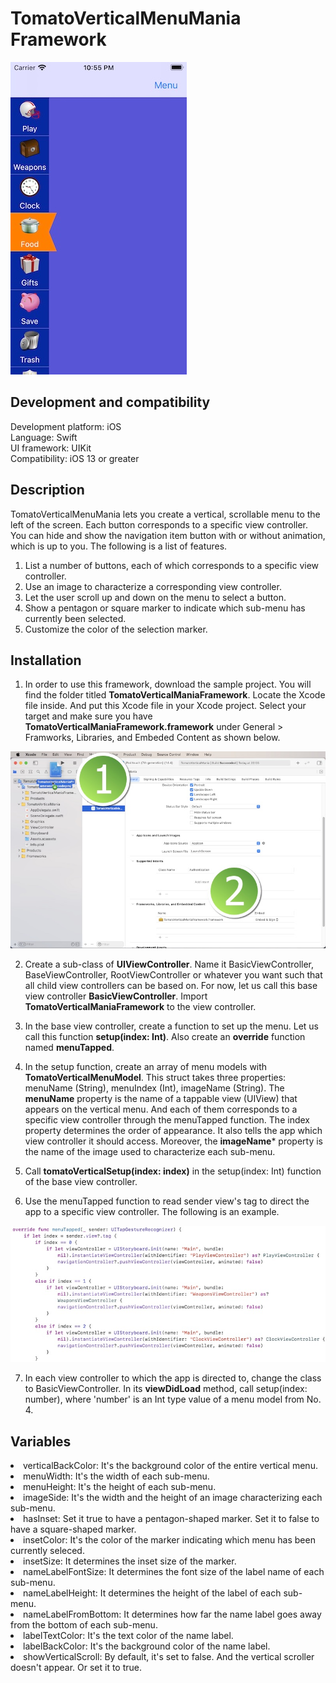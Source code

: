 # TomatoVerticalMenuMania Framework

![](Screenshots/Screenshot_001.jpg)

<h2>Development and compatibility</h2>

Development platform: iOS<br/>
Language: Swift<br/>
UI framework: UIKit<br/>
Compatibility: iOS 13 or greater<br/>

<h2>Description</h2>

TomatoVerticalMenuMania lets you create a vertical, scrollable menu to the left of the screen.  Each button corresponds to a specific view controller.  You can hide and show the navigation item button with or without animation, which is up to you.  The following is a list of features.

<ol>
<li>List a number of buttons, each of which corresponds to a specific view controller.</li>
<li>Use an image to characterize a corresponding view controller.</li>
<li>Let the user scroll up and down on the menu to select a button.</li>
<li>Show a pentagon or square marker to indicate which sub-menu has currently been selected.</li>
<li>Customize the color of the selection marker.</li>
</ol>

<h2>Installation</h2>

1. In order to use this framework, download the sample project.  You will find the folder titled **TomatoVerticalManiaFramework**.  Locate the Xcode file inside.  And put this Xcode file in your Xcode project.  Select your target and make sure you have **TomatoVerticalManiaFramework.framework** under General > Framworks, Libraries, and Embeded Content as shown below.

![](Screenshots/Screenshot_002.jpg)

2. Create a sub-class of **UIViewController**.  Name it BasicViewController, BaseViewController, RootViewController or whatever you want such that all child view controllers can be based on.  For now, let us call this base view controller **BasicViewController**.  Import **TomatoVerticalManiaFramework** to the view controller.

3. In the base view controller, create a function to set up the menu.  Let us call this function **setup(index: Int)**.  Also create an **override** function named **menuTapped**.

4. In the setup function, create an array of menu models with **TomatoVerticalMenuModel**.  This struct takes three properties: menuName (String), menuIndex (Int), imageName (String).  The **menuName** property is the name of a tappable view (UIView) that appears on the vertical menu.  And each of them corresponds to a specific view controller through the menuTapped function.  The index property determines the order of appearance.  It also tells the app which view controller it should access.  Moreover, the **imageName*** property is the name of the image used to characterize each sub-menu.

5. Call **tomatoVerticalSetup(index: index)** in the setup(index: Int) function of the base view controller.

6. Use the menuTapped function to read sender view's tag to direct the app to a specific view controller.  The following is an example.

![](Screenshots/Screenshot_003.jpg)

7. In each view controller to which the app is directed to, change the class to BasicViewController.  In its **viewDidLoad** method, call setup(index: number), where 'number' is an Int type value of a menu model from No. 4.

<h2>Variables</h2>

<li>verticalBackColor: It's the background color of the entire vertical menu.</li>
<li>menuWidth: It's the width of each sub-menu.</li>
<li>menuHeight: It's the height of each sub-menu.</li>
<li>imageSide: It's the width and the height of an image characterizing each sub-menu.</li>
<li>hasInset: Set it true to have a pentagon-shaped marker.  Set it to false to have a square-shaped marker.</li>
<li>insetColor: It's the color of the marker indicating which menu has been currently seleced.</li>
<li>insetSize: It determines the inset size of the marker.</li>
<li>nameLabelFontSize: It determines the font size of the label name of each sub-menu.</li>
<li>nameLabelHeight: It determines the height of the label of each sub-menu.</li>
<li>nameLabelFromBottom: It determines how far the name label goes away from the bottom of each sub-menu.</li>
<li>labelTextColor: It's the text color of the name label.</li>
<li>labelBackColor: It's the background color of the name label.</li>
<li>showVerticalScroll: By default, it's set to false.  And the vertical scroller doesn't appear.  Or set it to true.</li>
